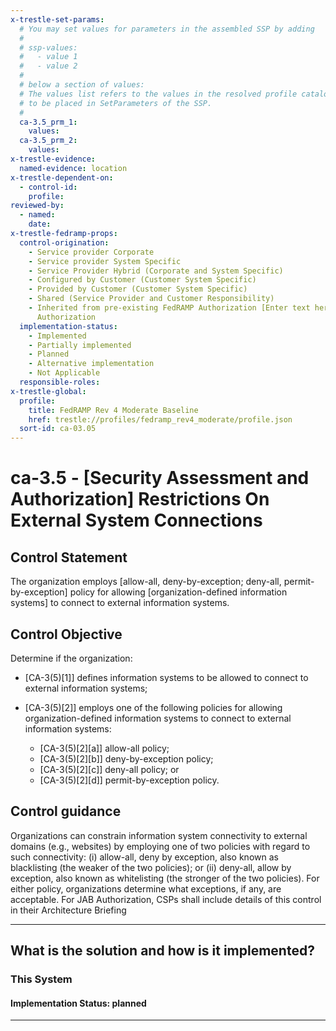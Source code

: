 ```yaml
---
x-trestle-set-params:
  # You may set values for parameters in the assembled SSP by adding
  #
  # ssp-values:
  #   - value 1
  #   - value 2
  #
  # below a section of values:
  # The values list refers to the values in the resolved profile catalog, and the ssp-values represent new values
  # to be placed in SetParameters of the SSP.
  #
  ca-3.5_prm_1:
    values:
  ca-3.5_prm_2:
    values:
x-trestle-evidence:
  named-evidence: location
x-trestle-dependent-on:
  - control-id:
    profile:
reviewed-by:
  - named:
    date:
x-trestle-fedramp-props:
  control-origination:
    - Service provider Corporate
    - Service provider System Specific
    - Service Provider Hybrid (Corporate and System Specific)
    - Configured by Customer (Customer System Specific)
    - Provided by Customer (Customer System Specific)
    - Shared (Service Provider and Customer Responsibility)
    - Inherited from pre-existing FedRAMP Authorization [Enter text here], Date of
      Authorization
  implementation-status:
    - Implemented
    - Partially implemented
    - Planned
    - Alternative implementation
    - Not Applicable
  responsible-roles:
x-trestle-global:
  profile:
    title: FedRAMP Rev 4 Moderate Baseline
    href: trestle://profiles/fedramp_rev4_moderate/profile.json
  sort-id: ca-03.05
---
```


# ca-3.5 - \[Security Assessment and Authorization\] Restrictions On External System Connections

## Control Statement

The organization employs [allow-all, deny-by-exception; deny-all, permit-by-exception] policy for allowing [organization-defined information systems] to connect to external information systems.

## Control Objective

Determine if the organization:

- \[CA-3(5)[1]\] defines information systems to be allowed to connect to external information systems;

- \[CA-3(5)[2]\] employs one of the following policies for allowing organization-defined information systems to connect to external information systems:

  - \[CA-3(5)[2][a]\] allow-all policy;
  - \[CA-3(5)[2][b]\] deny-by-exception policy;
  - \[CA-3(5)[2][c]\] deny-all policy; or
  - \[CA-3(5)[2][d]\] permit-by-exception policy.

## Control guidance

Organizations can constrain information system connectivity to external domains (e.g., websites) by employing one of two policies with regard to such connectivity: (i) allow-all, deny by exception, also known as blacklisting (the weaker of the two policies); or (ii) deny-all, allow by exception, also known as whitelisting (the stronger of the two policies). For either policy, organizations determine what exceptions, if any, are acceptable.
For JAB Authorization, CSPs shall include details of this control in their Architecture Briefing

______________________________________________________________________

## What is the solution and how is it implemented?

<!-- For implementation status enter one of: implemented, partial, planned, alternative, not-applicable -->

<!-- Note that the list of rules under ### Rules: is read-only and changes will not be captured after assembly to JSON -->

### This System

<!-- Add implementation prose for the main This System component for control: ca-3.5 -->

#### Implementation Status: planned

______________________________________________________________________
